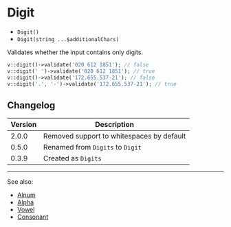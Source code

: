 # Digit

- `Digit()`
- `Digit(string ...$additionalChars)`

Validates whether the input contains only digits.

```php
v::digit()->validate('020 612 1851'); // false
v::digit(' ')->validate('020 612 1851'); // true
v::digit()->validate('172.655.537-21'); // false
v::digit('.', '-')->validate('172.655.537-21'); // true
```

## Changelog

Version | Description
--------|-------------
  2.0.0 | Removed support to whitespaces by default
  0.5.0 | Renamed from `Digits` to `Digit`
  0.3.9 | Created as `Digits`

***
See also:

- [Alnum](Alnum.md)
- [Alpha](Alpha.md)
- [Vowel](Vowel.md)
- [Consonant](Consonant.md)
